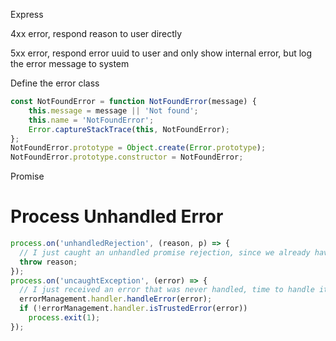 Express

4xx error, respond reason to user directly

5xx error, respond error uuid to user and only show internal error, but log the error message to system

Define the error class

```js
const NotFoundError = function NotFoundError(message) {
    this.message = message || 'Not found';
    this.name = 'NotFoundError';
    Error.captureStackTrace(this, NotFoundError);
};
NotFoundError.prototype = Object.create(Error.prototype);
NotFoundError.prototype.constructor = NotFoundError;
```

Promise



# Process Unhandled Error

```js
process.on('unhandledRejection', (reason, p) => {
  // I just caught an unhandled promise rejection, since we already have fallback handler for unhandled errors (see below), let throw and let him handle that
  throw reason;
});
process.on('uncaughtException', (error) => {
  // I just received an error that was never handled, time to handle it and then decide whether a restart is needed
  errorManagement.handler.handleError(error);
  if (!errorManagement.handler.isTrustedError(error))
    process.exit(1);
});
```



